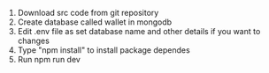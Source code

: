 1. Download src code from git repository
2. Create database called wallet in mongodb
3. Edit .env file as set database name and other details if you want to changes
4. Type "npm install" to install package dependes
4. Run npm run dev